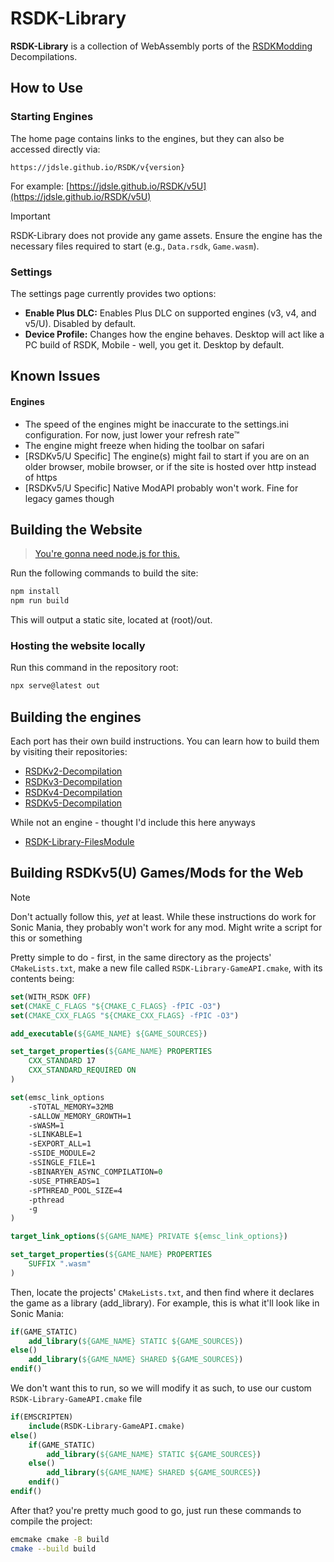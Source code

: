 # RSDK-Library

**RSDK-Library** is a collection of WebAssembly ports of the [RSDKModding](https://github.com/RSDKModding) Decompilations.

## How to Use

### Starting Engines

The home page contains links to the engines, but they can also be accessed directly via:

`https://jdsle.github.io/RSDK/v{version}`

For example: [https://jdsle.github.io/RSDK/v5U](https://jdsle.github.io/RSDK/v5U)

> [!IMPORTANT]  
> RSDK-Library does not provide any game assets. Ensure the engine has the necessary files required to start (e.g., `Data.rsdk`, `Game.wasm`).

### Settings

The settings page currently provides two options:

- **Enable Plus DLC:** Enables Plus DLC on supported engines (v3, v4, and v5/U). Disabled by default.
- **Device Profile:** Changes how the engine behaves. Desktop will act like a PC build of RSDK, Mobile - well, you get it. Desktop by default.

## Known Issues

#### Engines

- The speed of the engines might be inaccurate to the settings.ini configuration. For now, just lower your refresh rate™️
- The engine might freeze when hiding the toolbar on safari
- [RSDKv5/U Specific] The engine(s) might fail to start if you are on an older browser, mobile browser, or if the site is hosted over http instead of https 
- [RSDKv5/U Specific] Native ModAPI probably won't work. Fine for legacy games though

## Building the Website

> [You're gonna need node.js for this.](https://nodejs.org/en/download/package-manager)

Run the following commands to build the site:

```bash
npm install
npm run build
```

This will output a static site, located at (root)/out.

### Hosting the website locally

Run this command in the repository root:
```bash
npx serve@latest out
```

## Building the engines

Each port has their own build instructions. You can learn how to build them by visiting their repositories:
* [RSDKv2-Decompilation](https://github.com/Jdsle/RSDKv2-Decompilation/tree/web)
* [RSDKv3-Decompilation](https://github.com/Jdsle/RSDKv3-Decompilation/tree/web)
* [RSDKv4-Decompilation](https://github.com/Jdsle/RSDKv4-Decompilation/tree/web)
* [RSDKv5-Decompilation](https://github.com/Jdsle/RSDKv5-Decompilation/tree/web)

While not an engine - thought I'd include this here anyways
* [RSDK-Library-FilesModule](https://github.com/Jdsle/RSDK-Library-FilesModule)

## Building RSDKv5(U) Games/Mods for the Web

> [!NOTE]  
> Don't actually follow this, *yet* at least. While these instructions do work for Sonic Mania, they probably won't work for any mod. Might write a script for this or something

Pretty simple to do - first, in the same directory as the projects' `CMakeLists.txt`, make a new file called `RSDK-Library-GameAPI.cmake`, with its contents being:

```cmake
set(WITH_RSDK OFF)
set(CMAKE_C_FLAGS "${CMAKE_C_FLAGS} -fPIC -O3")
set(CMAKE_CXX_FLAGS "${CMAKE_CXX_FLAGS} -fPIC -O3")

add_executable(${GAME_NAME} ${GAME_SOURCES})

set_target_properties(${GAME_NAME} PROPERTIES
    CXX_STANDARD 17
    CXX_STANDARD_REQUIRED ON
)

set(emsc_link_options
    -sTOTAL_MEMORY=32MB
    -sALLOW_MEMORY_GROWTH=1
    -sWASM=1
    -sLINKABLE=1
    -sEXPORT_ALL=1
    -sSIDE_MODULE=2
    -sSINGLE_FILE=1
    -sBINARYEN_ASYNC_COMPILATION=0
    -sUSE_PTHREADS=1
    -sPTHREAD_POOL_SIZE=4
    -pthread
    -g
)

target_link_options(${GAME_NAME} PRIVATE ${emsc_link_options})

set_target_properties(${GAME_NAME} PROPERTIES
    SUFFIX ".wasm"
)
```
Then, locate the projects' `CMakeLists.txt`, and then find where it declares the game as a library (add_library). For example, this is what it'll look like in Sonic Mania:

```cmake
if(GAME_STATIC)
    add_library(${GAME_NAME} STATIC ${GAME_SOURCES})
else()
    add_library(${GAME_NAME} SHARED ${GAME_SOURCES})
endif()
```

We don't want this to run, so we will modify it as such, to use our custom `RSDK-Library-GameAPI.cmake` file

```cmake
if(EMSCRIPTEN)
    include(RSDK-Library-GameAPI.cmake)
else()
    if(GAME_STATIC)
        add_library(${GAME_NAME} STATIC ${GAME_SOURCES})
    else()
        add_library(${GAME_NAME} SHARED ${GAME_SOURCES})
    endif()
endif()
```

After that? you're pretty much good to go, just run these commands to compile the project:

```bash
emcmake cmake -B build
cmake --build build
```
